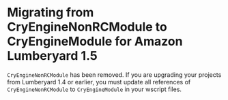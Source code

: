 # Migrating from CryEngineNonRCModule to CryEngineModule for Amazon Lumberyard 1\.5<a name="lumberyard-migrating-1-5-cryenginemodule"></a>

`CryEngineNonRCModule` has been removed\. If you are upgrading your projects from Lumberyard 1\.4 or earlier, you must update all references of `CryEngineNonRCModule` to `CryEngineModule` in your wscript files\.